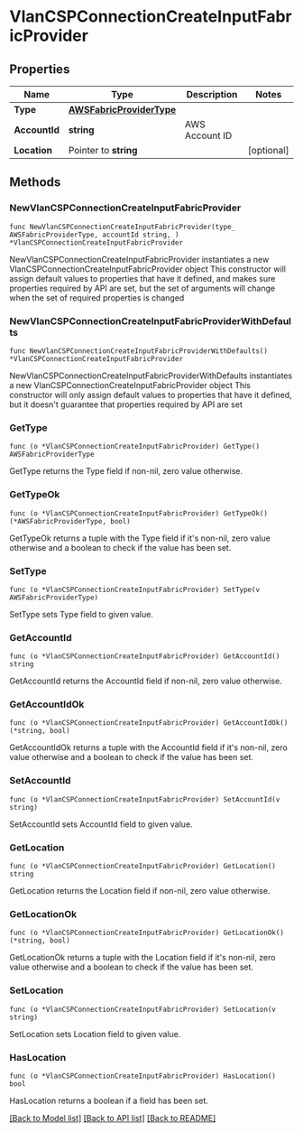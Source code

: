 # VlanCSPConnectionCreateInputFabricProvider

## Properties

Name | Type | Description | Notes
------------ | ------------- | ------------- | -------------
**Type** | [**AWSFabricProviderType**](AWSFabricProviderType.md) |  | 
**AccountId** | **string** | AWS Account ID | 
**Location** | Pointer to **string** |  | [optional] 

## Methods

### NewVlanCSPConnectionCreateInputFabricProvider

`func NewVlanCSPConnectionCreateInputFabricProvider(type_ AWSFabricProviderType, accountId string, ) *VlanCSPConnectionCreateInputFabricProvider`

NewVlanCSPConnectionCreateInputFabricProvider instantiates a new VlanCSPConnectionCreateInputFabricProvider object
This constructor will assign default values to properties that have it defined,
and makes sure properties required by API are set, but the set of arguments
will change when the set of required properties is changed

### NewVlanCSPConnectionCreateInputFabricProviderWithDefaults

`func NewVlanCSPConnectionCreateInputFabricProviderWithDefaults() *VlanCSPConnectionCreateInputFabricProvider`

NewVlanCSPConnectionCreateInputFabricProviderWithDefaults instantiates a new VlanCSPConnectionCreateInputFabricProvider object
This constructor will only assign default values to properties that have it defined,
but it doesn't guarantee that properties required by API are set

### GetType

`func (o *VlanCSPConnectionCreateInputFabricProvider) GetType() AWSFabricProviderType`

GetType returns the Type field if non-nil, zero value otherwise.

### GetTypeOk

`func (o *VlanCSPConnectionCreateInputFabricProvider) GetTypeOk() (*AWSFabricProviderType, bool)`

GetTypeOk returns a tuple with the Type field if it's non-nil, zero value otherwise
and a boolean to check if the value has been set.

### SetType

`func (o *VlanCSPConnectionCreateInputFabricProvider) SetType(v AWSFabricProviderType)`

SetType sets Type field to given value.


### GetAccountId

`func (o *VlanCSPConnectionCreateInputFabricProvider) GetAccountId() string`

GetAccountId returns the AccountId field if non-nil, zero value otherwise.

### GetAccountIdOk

`func (o *VlanCSPConnectionCreateInputFabricProvider) GetAccountIdOk() (*string, bool)`

GetAccountIdOk returns a tuple with the AccountId field if it's non-nil, zero value otherwise
and a boolean to check if the value has been set.

### SetAccountId

`func (o *VlanCSPConnectionCreateInputFabricProvider) SetAccountId(v string)`

SetAccountId sets AccountId field to given value.


### GetLocation

`func (o *VlanCSPConnectionCreateInputFabricProvider) GetLocation() string`

GetLocation returns the Location field if non-nil, zero value otherwise.

### GetLocationOk

`func (o *VlanCSPConnectionCreateInputFabricProvider) GetLocationOk() (*string, bool)`

GetLocationOk returns a tuple with the Location field if it's non-nil, zero value otherwise
and a boolean to check if the value has been set.

### SetLocation

`func (o *VlanCSPConnectionCreateInputFabricProvider) SetLocation(v string)`

SetLocation sets Location field to given value.

### HasLocation

`func (o *VlanCSPConnectionCreateInputFabricProvider) HasLocation() bool`

HasLocation returns a boolean if a field has been set.


[[Back to Model list]](../README.md#documentation-for-models) [[Back to API list]](../README.md#documentation-for-api-endpoints) [[Back to README]](../README.md)



